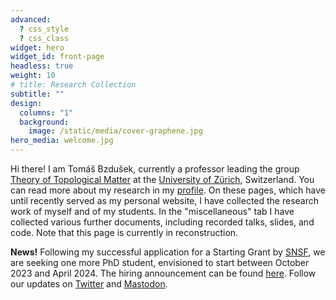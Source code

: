 ```yaml
---
advanced:
  ? css_style
  ? css_class
widget: hero
widget_id: front-page
headless: true
weight: 10
# title: Research Collection
subtitle: ""
design:
  columns: "1"
  background:
    image: /static/media/cover-graphene.jpg
hero_media: welcome.jpg
---
```

Hi there! I am Tomáš Bzdušek, currently a professor leading the group [Theory of Topological Matter](https://www.physik.uzh.ch/en/groups/bzdusek.html) at the [University of Zürich](https://www.physik.uzh.ch/en.html), Switzerland. You can read more about my research in my [profile](https://www.tomasbzdusek.com/author/tomas-bzdusek/). On these pages, which have until recently served as my personal website, I have collected the research work of myself and of my students. In the "miscellaneous" tab I have collected various further documents, including recorded talks, slides, and code. Note that this page is currently in reconstruction.

<b>News!</b> Following my successful application for a Starting Grant by [SNSF](https://data.snf.ch/grants/grant/211310), we are seeking one more PhD student</b>, envisioned to start between October 2023 and April 2024. The hiring announcement can be found [here](https://www.physik.uzh.ch/en/department/jobs.html). Follow our updates on [Twitter](https://twitter.com/UZH_TopoMat) and [Mastodon]("https://mastodon.social/@tomas_bzdusek").
